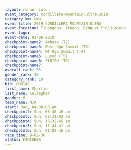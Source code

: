 ```yaml
---
layout: runner-info 
event_category: cordillera-mountain-ultra-2019 
category_km: cmu 
event-title: 2019 CORDILLERA MOUNTAIN ULTRA 
event-location: Tinongdan, Itogon, Benguet Philippines 
event-logo: 
event-date: 03-06-2019 
checkpoint-name2: Ambasa (T2) 
checkpoint-name3: West Ugo Summit (T3) 
checkpoint-name4: Mt Ugo Summit (T4) 
checkpoint-name5: Lusod (T5) 
checkpoint-name6: FINISH (T6) 
checkpoint-name7: 
overall_rank: 35
gender_rank: 30
category_rank: 10
bib: CMU149
first_name: Charlie
last_name: Kellagher
gender: M
team_name: N/A
start: Sun, 04-00-00 am
checkpoint2: Sun, 06-40-45 am
checkpoint3: Sun, 08-31-02 am
checkpoint4: Sun, 10-32-45 am
checkpoint5: Sun, 11-44-41 am
checkpoint6: Sun, 01-02-36 pm
race_time: 9-02-36
status: FINISHER
---
```


